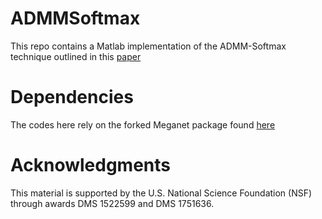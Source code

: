 # ADMMSoftmax

This repo contains a Matlab implementation of the ADMM-Softmax technique outlined in this [paper](https://arxiv.org/abs/1901.09450)


# Dependencies

The codes here rely on the forked Meganet package found [here](https://github.com/samywu/Meganet.m)

# Acknowledgments

This material is supported by the U.S. National Science
Foundation (NSF) through awards DMS 1522599 and DMS
1751636.
